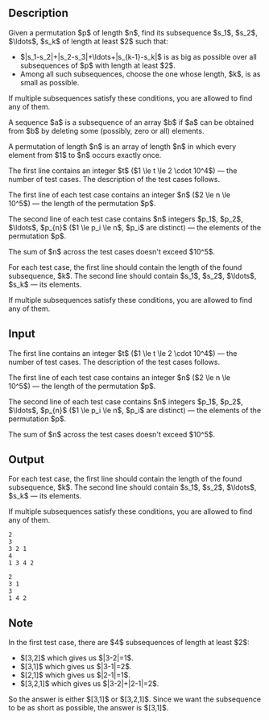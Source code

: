 ## Description

<div><p>Given a permutation $p$ of length $n$, find its subsequence $s_1$, $s_2$, $\ldots$, $s_k$ of length at least $2$ such that:</p><ul> <li> $|s_1-s_2|+|s_2-s_3|+\ldots+|s_{k-1}-s_k|$ is as big as possible over all subsequences of $p$ with length at least $2$. </li><li> Among all such subsequences, choose the one whose length, $k$, is as small as possible. </li></ul><p>If multiple subsequences satisfy these conditions, you are allowed to find any of them.</p><p>A sequence $a$ is a subsequence of an array $b$ if $a$ can be obtained from $b$ by deleting some (possibly, zero or all) elements.</p><p>A permutation of length $n$ is an array of length $n$ in which every element from $1$ to $n$ occurs exactly once.</p></div><div class="input-specification"><p>The first line contains an integer $t$ ($1 \le t \le 2 \cdot 10^4$)&nbsp;— the number of test cases. The description of the test cases follows.</p><p>The first line of each test case contains an integer $n$ ($2 \le n \le 10^5$)&nbsp;— the length of the permutation $p$.</p><p>The second line of each test case contains $n$ integers $p_1$, $p_2$, $\ldots$, $p_{n}$ ($1 \le p_i \le n$, $p_i$ are distinct)&nbsp;— the elements of the permutation $p$.</p><p><span class="tex-font-style-bf">The sum of $n$ across the test cases doesn't exceed $10^5$.</span></p></div><div class="output-specification"><p>For each test case, the first line should contain the length of the found subsequence, $k$. The second line should contain $s_1$, $s_2$, $\ldots$, $s_k$&nbsp;— its elements.</p><p>If multiple subsequences satisfy these conditions, you are allowed to find any of them.</p></div>

## Input

<p>The first line contains an integer $t$ ($1 \le t \le 2 \cdot 10^4$)&nbsp;— the number of test cases. The description of the test cases follows.</p><p>The first line of each test case contains an integer $n$ ($2 \le n \le 10^5$)&nbsp;— the length of the permutation $p$.</p><p>The second line of each test case contains $n$ integers $p_1$, $p_2$, $\ldots$, $p_{n}$ ($1 \le p_i \le n$, $p_i$ are distinct)&nbsp;— the elements of the permutation $p$.</p><p><span class="tex-font-style-bf">The sum of $n$ across the test cases doesn't exceed $10^5$.</span></p>

## Output

<p>For each test case, the first line should contain the length of the found subsequence, $k$. The second line should contain $s_1$, $s_2$, $\ldots$, $s_k$&nbsp;— its elements.</p><p>If multiple subsequences satisfy these conditions, you are allowed to find any of them.</p>





```input1
2
3
3 2 1
4
1 3 4 2
```




```output1
2
3 1 
3
1 4 2
```



## Note

<p>In the first test case, there are $4$ subsequences of length at least $2$:</p><ul> <li> $[3,2]$ which gives us $|3-2|=1$. </li><li> $[3,1]$ which gives us $|3-1|=2$. </li><li> $[2,1]$ which gives us $|2-1|=1$. </li><li> $[3,2,1]$ which gives us $|3-2|+|2-1|=2$. </li></ul><p>So the answer is either $[3,1]$ or $[3,2,1]$. Since we want the subsequence to be as short as possible, the answer is $[3,1]$.</p>
